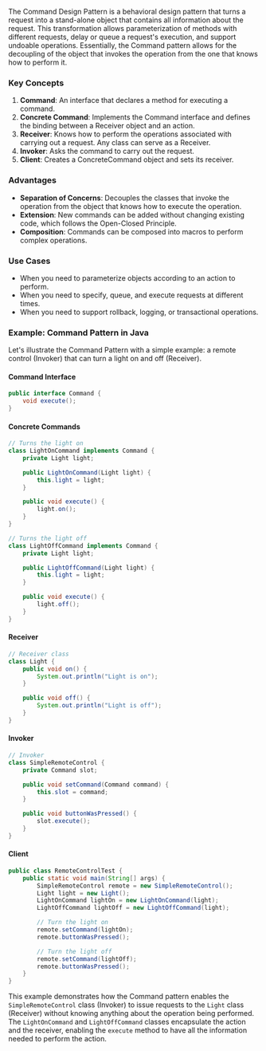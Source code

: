 The Command Design Pattern is a behavioral design pattern that turns a request into a stand-alone object that contains all information about the request. This transformation allows parameterization of methods with different requests, delay or queue a request's execution, and support undoable operations. Essentially, the Command pattern allows for the decoupling of the object that invokes the operation from the one that knows how to perform it.

### Key Concepts

1. **Command**: An interface that declares a method for executing a command.
2. **Concrete Command**: Implements the Command interface and defines the binding between a Receiver object and an action.
3. **Receiver**: Knows how to perform the operations associated with carrying out a request. Any class can serve as a Receiver.
4. **Invoker**: Asks the command to carry out the request.
5. **Client**: Creates a ConcreteCommand object and sets its receiver.

### Advantages

- **Separation of Concerns**: Decouples the classes that invoke the operation from the object that knows how to execute the operation.
- **Extension**: New commands can be added without changing existing code, which follows the Open-Closed Principle.
- **Composition**: Commands can be composed into macros to perform complex operations.

### Use Cases

- When you need to parameterize objects according to an action to perform.
- When you need to specify, queue, and execute requests at different times.
- When you need to support rollback, logging, or transactional operations.

### Example: Command Pattern in Java

Let's illustrate the Command Pattern with a simple example: a remote control (Invoker) that can turn a light on and off (Receiver).

#### Command Interface

```java
public interface Command {
    void execute();
}
```

#### Concrete Commands

```java
// Turns the light on
class LightOnCommand implements Command {
    private Light light;

    public LightOnCommand(Light light) {
        this.light = light;
    }

    public void execute() {
        light.on();
    }
}

// Turns the light off
class LightOffCommand implements Command {
    private Light light;

    public LightOffCommand(Light light) {
        this.light = light;
    }

    public void execute() {
        light.off();
    }
}
```

#### Receiver

```java
// Receiver class
class Light {
    public void on() {
        System.out.println("Light is on");
    }

    public void off() {
        System.out.println("Light is off");
    }
}
```

#### Invoker

```java
// Invoker
class SimpleRemoteControl {
    private Command slot;

    public void setCommand(Command command) {
        this.slot = command;
    }

    public void buttonWasPressed() {
        slot.execute();
    }
}
```

#### Client

```java
public class RemoteControlTest {
    public static void main(String[] args) {
        SimpleRemoteControl remote = new SimpleRemoteControl();
        Light light = new Light();
        LightOnCommand lightOn = new LightOnCommand(light);
        LightOffCommand lightOff = new LightOffCommand(light);

        // Turn the light on
        remote.setCommand(lightOn);
        remote.buttonWasPressed();

        // Turn the light off
        remote.setCommand(lightOff);
        remote.buttonWasPressed();
    }
}
```

This example demonstrates how the Command pattern enables the `SimpleRemoteControl` class (Invoker) to issue requests to the `Light` class (Receiver) without knowing anything about the operation being performed. The `LightOnCommand` and `LightOffCommand` classes encapsulate the action and the receiver, enabling the `execute` method to have all the information needed to perform the action.